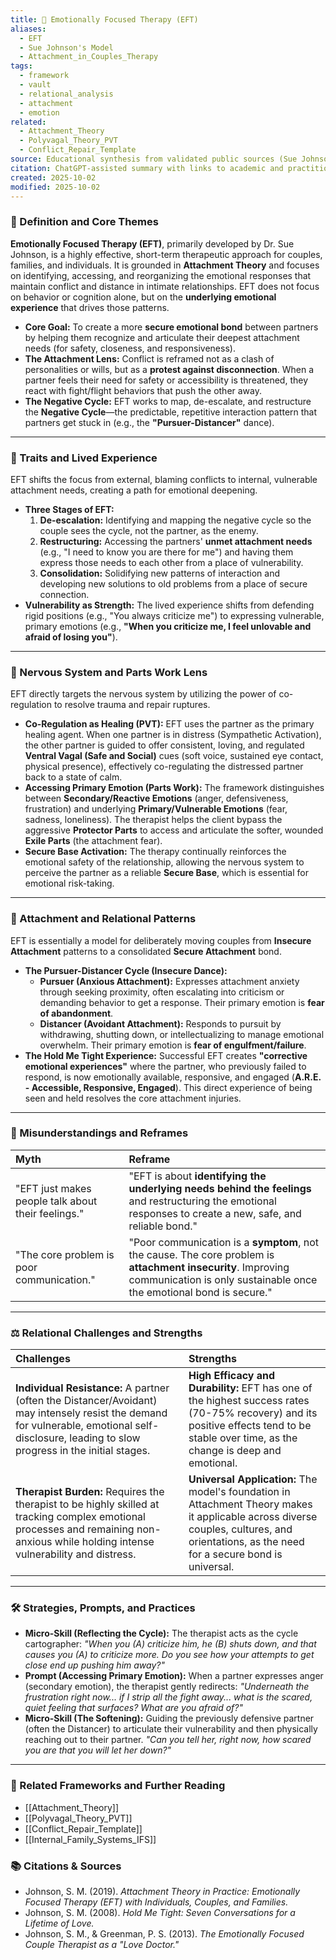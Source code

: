 ```yaml
---
title: 💖 Emotionally Focused Therapy (EFT)
aliases:
  - EFT
  - Sue Johnson's Model
  - Attachment_in_Couples_Therapy
tags:
  - framework
  - vault
  - relational_analysis
  - attachment
  - emotion
related:
  - Attachment_Theory
  - Polyvagal_Theory_PVT
  - Conflict_Repair_Template
source: Educational synthesis from validated public sources (Sue Johnson's model)
citation: ChatGPT-assisted summary with links to academic and practitioner materials
created: 2025-10-02
modified: 2025-10-02
---
```


<!-- @format -->

### 🧩 Definition and Core Themes

**Emotionally Focused Therapy (EFT)**, primarily developed by Dr. Sue Johnson, is a highly effective, short-term therapeutic approach for couples, families, and individuals. It is grounded in **Attachment Theory** and focuses on identifying, accessing, and reorganizing the emotional responses that maintain conflict and distance in intimate relationships. EFT does not focus on behavior or cognition alone, but on the **underlying emotional experience** that drives those patterns.

- **Core Goal:** To create a more **secure emotional bond** between partners by helping them recognize and articulate their deepest attachment needs (for safety, closeness, and responsiveness).
- **The Attachment Lens:** Conflict is reframed not as a clash of personalities or wills, but as a **protest against disconnection**. When a partner feels their need for safety or accessibility is threatened, they react with fight/flight behaviors that push the other away.
- **The Negative Cycle:** EFT works to map, de-escalate, and restructure the **Negative Cycle**—the predictable, repetitive interaction pattern that partners get stuck in (e.g., the **"Pursuer-Distancer"** dance).

---

### 🌿 Traits and Lived Experience

EFT shifts the focus from external, blaming conflicts to internal, vulnerable attachment needs, creating a path for emotional deepening.

- **Three Stages of EFT:**
  1.  **De-escalation:** Identifying and mapping the negative cycle so the couple sees the cycle, not the partner, as the enemy.
  2.  **Restructuring:** Accessing the partners' **unmet attachment needs** (e.g., "I need to know you are there for me") and having them express those needs to each other from a place of vulnerability.
  3.  **Consolidation:** Solidifying new patterns of interaction and developing new solutions to old problems from a place of secure connection.
- **Vulnerability as Strength:** The lived experience shifts from defending rigid positions (e.g., "You always criticize me") to expressing vulnerable, primary emotions (e.g., **"When you criticize me, I feel unlovable and afraid of losing you"**).

---

### 🧠 Nervous System and Parts Work Lens

EFT directly targets the nervous system by utilizing the power of co-regulation to resolve trauma and repair ruptures.

- **Co-Regulation as Healing (PVT):** EFT uses the partner as the primary healing agent. When one partner is in distress (Sympathetic Activation), the other partner is guided to offer consistent, loving, and regulated **Ventral Vagal (Safe and Social)** cues (soft voice, sustained eye contact, physical presence), effectively co-regulating the distressed partner back to a state of calm.
- **Accessing Primary Emotion (Parts Work):** The framework distinguishes between **Secondary/Reactive Emotions** (anger, defensiveness, frustration) and underlying **Primary/Vulnerable Emotions** (fear, sadness, loneliness). The therapist helps the client bypass the aggressive **Protector Parts** to access and articulate the softer, wounded **Exile Parts** (the attachment fear).
- **Secure Base Activation:** The therapy continually reinforces the emotional safety of the relationship, allowing the nervous system to perceive the partner as a reliable **Secure Base**, which is essential for emotional risk-taking.

---

### 💞 Attachment and Relational Patterns

EFT is essentially a model for deliberately moving couples from **Insecure Attachment** patterns to a consolidated **Secure Attachment** bond.

- **The Pursuer-Distancer Cycle (Insecure Dance):**
  - **Pursuer (Anxious Attachment):** Expresses attachment anxiety through seeking proximity, often escalating into criticism or demanding behavior to get a response. Their primary emotion is **fear of abandonment**.
  - **Distancer (Avoidant Attachment):** Responds to pursuit by withdrawing, shutting down, or intellectualizing to manage emotional overwhelm. Their primary emotion is **fear of engulfment/failure**.
- **The Hold Me Tight Experience:** Successful EFT creates **"corrective emotional experiences"** where the partner, who previously failed to respond, is now emotionally available, responsive, and engaged (**A.R.E. - Accessible, Responsive, Engaged**). This direct experience of being seen and held resolves the core attachment injuries.

---

### 🔄 Misunderstandings and Reframes

| Myth                                               | Reframe                                                                                                                                                                             |
| :------------------------------------------------- | :---------------------------------------------------------------------------------------------------------------------------------------------------------------------------------- |
| "EFT just makes people talk about their feelings." | "EFT is about **identifying the underlying needs behind the feelings** and restructuring the emotional responses to create a new, safe, and reliable bond."                         |
| "The core problem is poor communication."          | "Poor communication is a **symptom**, not the cause. The core problem is **attachment insecurity**. Improving communication is only sustainable once the emotional bond is secure." |

---

### ⚖️ Relational Challenges and Strengths

| Challenges                                                                                                                                                                                     | Strengths                                                                                                                                                                                  |
| :--------------------------------------------------------------------------------------------------------------------------------------------------------------------------------------------- | :----------------------------------------------------------------------------------------------------------------------------------------------------------------------------------------- |
| **Individual Resistance:** A partner (often the Distancer/Avoidant) may intensely resist the demand for vulnerable, emotional self-disclosure, leading to slow progress in the initial stages. | **High Efficacy and Durability:** EFT has one of the highest success rates (70-75% recovery) and its positive effects tend to be stable over time, as the change is deep and emotional.    |
| **Therapist Burden:** Requires the therapist to be highly skilled at tracking complex emotional processes and remaining non-anxious while holding intense vulnerability and distress.          | **Universal Application:** The model's foundation in Attachment Theory makes it applicable across diverse couples, cultures, and orientations, as the need for a secure bond is universal. |

---

### 🛠️ Strategies, Prompts, and Practices

- **Micro-Skill (Reflecting the Cycle):** The therapist acts as the cycle cartographer: _"When you (A) criticize him, he (B) shuts down, and that causes you (A) to criticize more. Do you see how your attempts to get close end up pushing him away?"_
- **Prompt (Accessing Primary Emotion):** When a partner expresses anger (secondary emotion), the therapist gently redirects: _"Underneath the frustration right now... if I strip all the fight away... what is the scared, quiet feeling that surfaces? What are you afraid of?"_
- **Micro-Skill (The Softening):** Guiding the previously defensive partner (often the Distancer) to articulate their vulnerability and then physically reaching out to their partner. _"Can you tell her, right now, how scared you are that you will let her down?"_

---

### 🔗 Related Frameworks and Further Reading

- [[Attachment_Theory]]
- [[Polyvagal_Theory_PVT]]
- [[Conflict_Repair_Template]]
- [[Internal_Family_Systems_IFS]]

### 📚 Citations & Sources

- Johnson, S. M. (2019). _Attachment Theory in Practice: Emotionally Focused Therapy (EFT) with Individuals, Couples, and Families._
- Johnson, S. M. (2008). _Hold Me Tight: Seven Conversations for a Lifetime of Love._
- Johnson, S. M., & Greenman, P. S. (2013). _The Emotionally Focused Couple Therapist as a "Love Doctor."_
